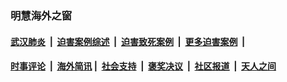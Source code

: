
### 明慧海外之窗

####  [武汉肺炎](indexes/365.md?t=01280000) &nbsp;|&nbsp;  [迫害案例综述](indexes/328.md?t=01280000) &nbsp;|&nbsp; [迫害致死案例](indexes/277.md?t=01280000)  &nbsp;|&nbsp; [更多迫害案例](indexes/81.md?t=01280000)  &nbsp;|&nbsp; 
####  [时事评论](indexes/251.md?t=01280000) &nbsp;|&nbsp; [海外简讯](indexes/245.md?t=01280000)&nbsp;|&nbsp;  [社会支持](indexes/140.md?t=01280000) &nbsp;|&nbsp; [褒奖决议](indexes/282.md?t=01280000) &nbsp;|&nbsp; [社区报道](indexes/91.md?t=01280000)  &nbsp;|&nbsp; [天人之间](indexes/78.md?t=01280000) 

